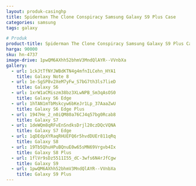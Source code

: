 ```yaml
---
layout: produk-casinghp
title: Spiderman The Clone Conspiracy Samsung Galaxy S9 Plus Case
categories: samsung
tags: galaxy

# Produk
product-title: Spiderman The Clone Conspiracy Samsung Galaxy S9 Plus Case
harga: 90000
sku: hn-4737
image-drive: 1pwQM6AXhh52bhmV3MndQlAYR--VVnbXa
gallery:
  - url: 1ckJtTfNYJWBdKTN4g4mfnILCehn_HYA1
    title: Galaxy Note 8
  - url: 1e-SgSP8v2XeM7yFw_S7bG7th3ls7lieD
    title: Galaxy S6
  - url: 1xrW1aCMiszm38bz3XLwNPB_Sm3qAsOS0
    title: Galaxy S6 Edge
  - url: 1hTAN1mTbMskcyw6bKeJr1Lp_37AaaZwU
    title: Galaxy S6 Edge Plus
  - url: 1947He_2_n0iQM80a76CJ4q57bg0Rcab8
    title: Galaxy S7
  - url: 1deWQm8qRFvEnSndksDrjl20czDQcVQNA
    title: Galaxy S7 Edge
  - url: 1qDEdpXYRaqRHUEFQ6r5hvdDUEr811qRq
    title: Galaxy S8
  - url: 19Tb5QhuHPuBQnuE0w65sMN69Vrgvb4Ix
    title: Galaxy S8 Plus
  - url: 1flVr9sDz5511I55_dC-3wfs6N4rJfCgw
    title: Galaxy S9
  - url: 1pwQM6AXhh52bhmV3MndQlAYR--VVnbXa
    title: Galaxy S9 Plus
---
```

